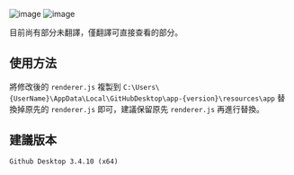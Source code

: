 ![image](https://github.com/user-attachments/assets/f55fba5a-99eb-4db9-bd6a-104ca1cd5776)
![image](https://github.com/user-attachments/assets/8dee1ca3-a97e-45a6-b7b5-58ea5e9ca3e3)


目前尚有部分未翻譯，僅翻譯可直接查看的部分。

## 使用方法
將修改後的 `renderer.js` 複製到 `C:\Users\{UserName}\AppData\Local\GitHubDesktop\app-{version}\resources\app` 替換掉原先的 `renderer.js` 即可，建議保留原先 `renderer.js` 再進行替換。

## 建議版本
`Github Desktop 3.4.10 (x64)`
